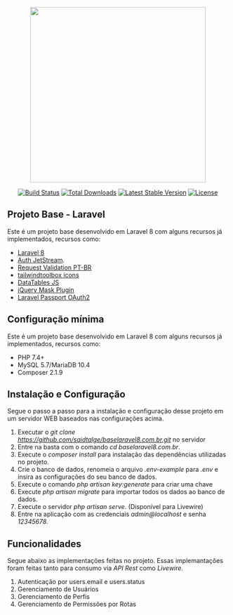 <p align="center"><a href="https://laravel.com" target="_blank"><img src="https://raw.githubusercontent.com/laravel/art/master/logo-lockup/5%20SVG/2%20CMYK/1%20Full%20Color/laravel-logolockup-cmyk-red.svg" width="400"></a></p>

<p align="center">
<a href="https://travis-ci.org/laravel/framework"><img src="https://travis-ci.org/laravel/framework.svg" alt="Build Status"></a>
<a href="https://packagist.org/packages/laravel/framework"><img src="https://img.shields.io/packagist/dt/laravel/framework" alt="Total Downloads"></a>
<a href="https://packagist.org/packages/laravel/framework"><img src="https://img.shields.io/packagist/v/laravel/framework" alt="Latest Stable Version"></a>
<a href="https://packagist.org/packages/laravel/framework"><img src="https://img.shields.io/packagist/l/laravel/framework" alt="License"></a>
</p>

## Projeto Base - Laravel

Este é um projeto base desenvolvido em Laravel 8 com alguns recursos já implementados, recursos como:

- [Laravel 8](https://laravel.com/docs/8.x)
- [Auth JetStream](https://jetstream.laravel.com/2.x/introduction.html).
- [Request Validation PT-BR](https://github.com/LaravelLegends/pt-br-validator)
- [tailwindtoolbox icons](https://www.tailwindtoolbox.com/icons)
- [DataTables JS](https://datatables.net/)
- [jQuery Mask Plugin](https://github.com/igorescobar/jQuery-Mask-Plugin)
- [Laravel Passport OAuth2](https://laravel.com/docs/8.x/passport)

## Configuração mínima

Este é um projeto base desenvolvido em Laravel 8 com alguns recursos já implementados, recursos como:

- PHP 7.4+
- MySQL 5.7/MariaDB 10.4
- Composer 2.1.9

## Instalação e Configuração

Segue o passo a passo para a instalação e configuração desse projeto em um servidor WEB baseados nas configurações acima.

1. Executar o *git clone https://github.com/saidtalge/baselaravel8.com.br.git* no servidor
2. Entre na basta com o comando *cd baselaravel8.com.br*.
3. Execute o *composer install* para instalação das dependências utilizadas no projeto.
4. Crie o banco de dados, renomeia o arquivo *.env-example* para *.env* e insira as configurações do seu banco de dados.
5. Execute o comando *php artisan key:generate* para criar uma chave
6. Execute *php artisan migrate* para importar todos os dados ao banco de dados.
7. Execute o servidor *php artisan serve*. (Disponível para Livewire)
8. Entre na aplicação com as credenciais *admin@localhost* e senha *12345678*.

## Funcionalidades

Segue abaixo as implementações feitas no projeto. Essas implemantações foram feitas tanto para consumo via *API Rest* como *Livewire*.

1. Autenticação por users.email e users.status
2. Gerenciamento de Usuários
3. Gerenciamento de Perfis
4. Gerenciamento de Permissões por Rotas

